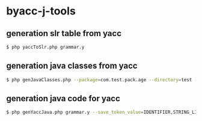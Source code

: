 byacc-j-tools
=============

generation slr table from yacc
------------------------------

```bash
$ php yaccToSlr.php grammar.y
```

generation java classes from yacc
---------------------------------

```bash
$ php genJavaClasses.php --package=com.test.pack.age --directory=test --parent=edu.eltech.moevm.ParserVar --tokens=IDENTIFIER,CONSTANT,STRING_LITERAL grammar.y
```

generation java code for yacc 
-----------------------------

```bash
$ php genYaccJava.php grammar.y --save_token_value=IDENTIFIER,STRING_LITERAL,CONSTANT > /tmp/grammar.y && mv /tmp/grammar.y ./
```
